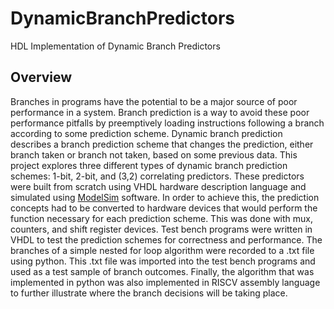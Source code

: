 # DynamicBranchPredictors
HDL Implementation of Dynamic Branch Predictors

## Overview
Branches in programs have the potential to be a major source of poor performance in a system. Branch prediction is a way to avoid these poor performance pitfalls by preemptively loading instructions following a branch according to some prediction scheme. Dynamic branch prediction describes a branch prediction scheme that changes the prediction, either branch taken or branch not taken, based on some previous data. This project explores three different types of dynamic branch prediction schemes: 1-bit, 2-bit, and (3,2) correlating predictors. These predictors were built from scratch using VHDL hardware description language and simulated using [ModelSim](https://eda.sw.siemens.com/en-US/ic/modelsim/) software. In order to achieve this, the prediction concepts had to be converted to hardware devices that would perform the function necessary for each prediction scheme. This was done with mux, counters, and shift register devices. Test bench programs were written in VHDL to test the prediction schemes for correctness and performance. The branches of a simple nested for loop algorithm were recorded to a .txt file using python.  This .txt file was imported into the test bench programs and used as a test sample of branch outcomes.  Finally, the algorithm that was implemented in python was also implemented in RISCV assembly language to further illustrate where the branch decisions will be taking place.  
